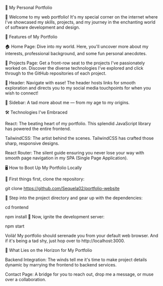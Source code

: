🚀 My Personal Portfolio

👋 Welcome to my web portfolio! It's my special corner on the internet where I've showcased my skills, projects, and my journey in the enchanting world of software development and design.

🌟 Features of My Portfolio

🏠 Home Page: Dive into my world. Here, you'll uncover more about my interests, professional background, and some fun personal anecdotes.

💼 Projects Page: Get a front-row seat to the projects I've passionately worked on. Discover the diverse technologies I've explored and click through to the GitHub repositories of each project.

🔗 Header: Navigate with ease! The header hosts links for smooth exploration and directs you to my social media touchpoints for when you wish to connect!

📌 Sidebar: A tad more about me — from my age to my origins.

🛠 Technologies I've Embraced

React: The beating heart of my portfolio. This splendid JavaScript library has powered the entire frontend.

TailwindCSS: The artist behind the scenes. TailwindCSS has crafted those sharp, responsive designs.

React Router: The silent guide ensuring you never lose your way with smooth page navigation in my SPA (Single Page Application).

🖥 How to Boot Up My Portfolio Locally

📂 First things first, clone the repository:

git clone <https://github.com/Sequela02/portfolio-website>

🚀 Step into the project directory and gear up with the dependencies:

cd frontend

npm install
🎉 Now, ignite the development server:

npm start

Voilà! My portfolio should serenade you from your default web browser. And if it's being a tad shy, just hop over to http://localhost:3000.

🌱 What Lies on the Horizon for My Portfolio

Backend Integration: The winds tell me it's time to make project details dynamic by marrying the frontend to backend services.

Contact Page: A bridge for you to reach out, drop me a message, or muse over a collaboration.

